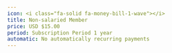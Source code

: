 ```yaml
---
icon: <i class="fa-solid fa-money-bill-1-wave"></i>
title: Non-salaried Member
price: USD $15.00
period: Subscription Period 1 year
automatic: No automatically recurring payments
---
```

